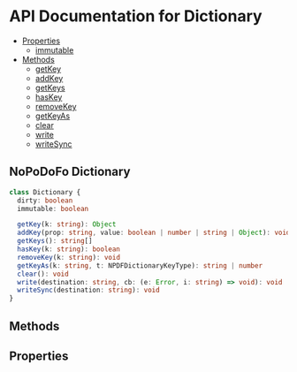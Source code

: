 # API Documentation for Dictionary

* [Properties](#properties)
  * [immutable](#immutable)
* [Methods](#methods)
  * [getKey](#getkey)
  * [addKey](#addkey)
  * [getKeys](#getkeys)
  * [hasKey](#haskey)
  * [removeKey](#removekey)
  * [getKeyAs](#getkeyas)
  * [clear](#clear)
  * [write](#write)
  * [writeSync](#writesync)

## NoPoDoFo Dictionary

```typescript
class Dictionary {
  dirty: boolean
  immutable: boolean

  getKey(k: string): Object
  addKey(prop: string, value: boolean | number | string | Object): void
  getKeys(): string[]
  hasKey(k: string): boolean
  removeKey(k: string): void
  getKeyAs(k: string, t: NPDFDictionaryKeyType): string | number
  clear(): void
  write(destination: string, cb: (e: Error, i: string) => void): void
  writeSync(destination: string): void
}
```

## Methods

## Properties